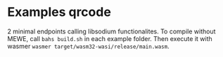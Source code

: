 # Examples qrcode

2 minimal endpoints calling libsodium functionalites. To compile without MEWE, call `bahs build.sh` in each example folder. Then execute it with wasmer `wasmer target/wasm32-wasi/release/main.wasm`.
